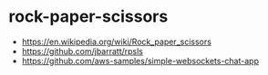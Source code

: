 # rock-paper-scissors

- https://en.wikipedia.org/wiki/Rock_paper_scissors
- https://github.com/jbarratt/rpsls
- https://github.com/aws-samples/simple-websockets-chat-app


